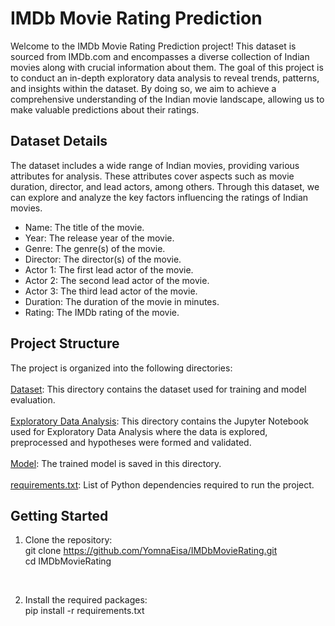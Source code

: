 # IMDb Movie Rating Prediction
Welcome to the IMDb Movie Rating Prediction project! This dataset is sourced from IMDb.com and encompasses a diverse collection of Indian movies along with crucial information about them. The goal of this project is to conduct an in-depth exploratory data analysis to reveal trends, patterns, and insights within the dataset. By doing so, we aim to achieve a comprehensive understanding of the Indian movie landscape, allowing us to make valuable predictions about their ratings.

## Dataset Details
The dataset includes a wide range of Indian movies, providing various attributes for analysis. These attributes cover aspects such as movie duration, director, and lead actors, among others. Through this dataset, we can explore and analyze the key factors influencing the ratings of Indian movies.

- Name: The title of the movie.
- Year: The release year of the movie.
- Genre: The genre(s) of the movie.
- Director: The director(s) of the movie.
- Actor 1: The first lead actor of the movie.
- Actor 2: The second lead actor of the movie.
- Actor 3: The third lead actor of the movie.
- Duration: The duration of the movie in minutes.
- Rating: The IMDb rating of the movie.


## Project Structure
The project is organized into the following directories:<br>
<br>[Dataset](https://github.com/YomnaEisa/Codsoft/tree/main/CreditCardFraudDetection/Dataset): This directory contains the dataset used for training and model evaluation.<br>
<br>[Exploratory Data Analysis](https://github.com/YomnaEisa/Codsoft/tree/main/IMDbMovieRating/Exploratory%20Data%20Analysis): This directory contains the Jupyter Notebook used for Exploratory Data Analysis where the data is explored, preprocessed and hypotheses were formed and validated.<br>
<br>[Model](https://github.com/YomnaEisa/Codsoft/tree/main/IMDbMovieRating/Model): The trained model is saved in this directory.<br>
<br>[requirements.txt](https://github.com/YomnaEisa/Codsoft/blob/main/CreditCardFraudDetection/requirements.txt): List of Python dependencies required to run the project.<br>

## Getting Started
1. Clone the repository:<br>
   git clone https://github.com/YomnaEisa/IMDbMovieRating.git<br>
   cd IMDbMovieRating
<br>

2. Install the required packages:<br>
   pip install -r requirements.txt
